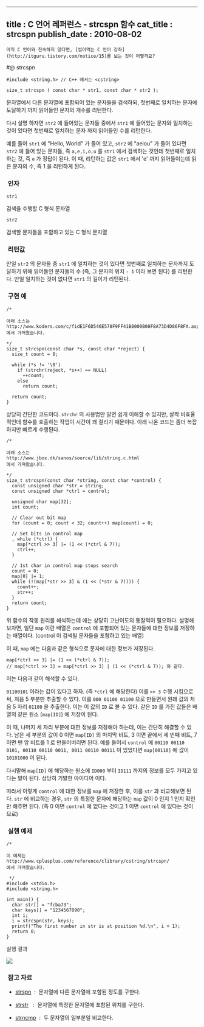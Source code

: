 ----------------
title : C 언어 레퍼런스 - strcspn 함수
cat_title :  strcspn
publish_date : 2010-08-02
--------------



```warning
아직 C 언어와 친숙하지 않다면, [씹어먹는 C 언어 강좌](http://itguru.tistory.com/notice/15)를 보는 것이 어떻까요?

```

#@ strcspn

```info-format
#include <string.h> // C++ 에서는 <cstring>

size_t strcspn ( const char * str1, const char * str2 );
```


문자열에서 다른 문자열에 포함되어 있는 문자들을 검색하되, 첫번째로 일치하는 문자에 도달하기 까지 읽어들인 문자의 개수를 리턴한다.

다시 설명 하자면 `str2` 에 들어있는 문자들 중에서 `str1` 에 들어있는 문자와 일치하는 것이 있다면 첫번째로 일치하는 문자 까지 읽어들인 수를 리턴한다.

예를 들어 `str1` 에 "Hello, World" 가 들어 있고, `str2` 에 "aeiou" 가 들어 있다면 `str2` 에 들어 있는 문자들, 즉 `a,e,i,o,u` 를 `str1` 에서 검색하는 것인데 첫번째로 일치하는 것, 즉 `e` 가 정답이 된다. 이 때, 리턴하는 값은 `str1` 에서 'e' 까지 읽어들이는데 읽은 문자의 수, 즉 1 을 리턴하게 된다.



###  인자


`str1`

검색을 수행할 C 형식 문자열

`str2`

검색할 문자들을 포함하고 있는 C 형식 문자열



###  리턴값


만일 `str2` 의 문자들 중 `str1` 에 일치하는 것이 있다면 첫번째로 일치하는 문자까지 도달하기 위해 읽어들인 문자들의 수 (즉, 그 문자의 위치 `- 1` 이라 보면 된다) 를 리턴한다. 만일 일치하는 것이 없다면 `str1` 의 길이가 리턴된다.





###  구현 예


```cpp-formatted
/*

아래 소스는
http://www.koders.com/c/fidE1F6D546E578F9FF41B8000B08F8A73D4D86F8FA.aspx
에서 가져왔습니다.

*/
size_t strcspn(const char *s, const char *reject) {
  size_t count = 0;

  while (*s != '\0')
    if (strchr(reject, *s++) == NULL)
      ++count;
    else
      return count;

  return count;
}
```


상당히 간단한 코드이다. `strchr` 의 사용법만 알면 쉽게 이해할 수 있지만, 살짝 비효율 적인데 함수를 호출하는 작업이 시간이 꽤 걸리기 때문이다. 아래 나온 코드는 좀더 복잡하지만 빠르게 수행된다.

```cpp-formatted
/*

아래 소스는
http://www.jbox.dk/sanos/source/lib/string.c.html
에서 가져왔습니다.

*/
size_t strcspn(const char *string, const char *control) {
  const unsigned char *str = string;
  const unsigned char *ctrl = control;

  unsigned char map[32];
  int count;

  // Clear out bit map
  for (count = 0; count < 32; count++) map[count] = 0;

  // Set bits in control map
  , while (*ctrl) {
    map[*ctrl >> 3] |= (1 << (*ctrl & 7));
    ctrl++;
  }

  // 1st char in control map stops search
  count = 0;
  map[0] |= 1;
  while (!(map[*str >> 3] & (1 << (*str & 7)))) {
    count++;
    str++;
  }
  return count;
}
```


위 함수의 작동 원리를 해석하는데 에는 상당히 고난이도의 통찰력이 필요하다. 설명해보자면, 일단 `map` 이란 배열은 `control` 에 포함되어 있는 문자들에 대한 정보를 저장하는 배열이다. (control 이 검색될 문자들을 포함하고 있는 배열)

이 때, `map` 에는 다음과 같은 형식으로 문자에 대한 정보가 저장된다.

```cpp-formatted
map[*ctrl >> 3] |= (1 << (*ctrl & 7));
// map[*ctrl >> 3] = map[*ctrl >> 3] | (1 << (*ctrl & 7)); 와 같다.
```


이는 다음과 같이 해석할 수 있다.

`01100101` 이라는 값이 있다고 하자. (즉 `*ctrl` 에 해당한다) 이를 `>> 3` 수행 시킴으로써, 처음 5 부분만 추출할 수 있다. 이를 `000 01100 01100` 으로 만들면서 원래 값의 처음 5 자리 `01100` 을 추출한다. 이는 이 값의 `ID` 로 볼 수 있다. 같은 `ID` 를 가진 값들은 배열의 같은 원소 (`map[ID]`) 에 저장이 된다.

이 때, 나머지 세 자리 부분에 대한 정보를 저장해야 하는데, 이는 간단히 해결할 수 있다. 남은 세 부분의 값이 0 이면 `map[ID]` 의 마지막 비트, 3 이면 끝에서 세 번째 비트, 7 이면 맨 앞 비트를 1 로 만들어버리면 된다. 예를 들어서 `control` 에 `00110 00110 0101, 00110 00110 0011, 0011 00110 00111` 이 있었다면 `map[00110]` 에 값이` 10101000` 이 된다.

다시말해 `map[ID]` 에 해당하는 원소에 `ID000` 부터 `ID111` 까지의 정보를 모두 가지고 있다는 말이 된다. 상당히 기발한 아이디어 이다.

따라서 이렇게 `control` 에 대한 정보를 `map` 에 저장한 후, 이를 `str` 과 비교해보면 된다. `str` 에 비교하는 경우, `str` 의 특정한 문자에 해당하는 `map` 값이 0 인지 1 인지 확인만 해주면 된다. (즉 0 이면 `control` 에 없다는 것이고 1 이면 `control` 에 있다는 것이므로)



###  실행 예제


```cpp-formatted
/*

이 예제는
http://www.cplusplus.com/reference/clibrary/cstring/strcspn/
에서 가져왔습니다.

 */
#include <stdio.h>
#include <string.h>

int main() {
  char str[] = "fcba73";
  char keys[] = "1234567890";
  int i;
  i = strcspn(str, keys);
  printf("The first number in str is at position %d.\n", i + 1);
  return 0;
}
```


실행 결과


![](http://img1.daumcdn.net/thumb/R1920x0/?fname=http%3A%2F%2Fcfile8.uf.tistory.com%2Fimage%2F164A00274C559C0D15F82D)



###  참고 자료





*  [strspn](http://itguru.tistory.com/97)  :  문자열에 다른 문자열에 포함된 정도를 구한다.



*  [strstr](http://itguru.tistory.com/101)   :  문자열에 특정한 문자열에 포함된 위치를 구한다.

*  [strncmp](http://itguru.tistory.com/90)  :  두 문자열의 일부분일 비교한다.